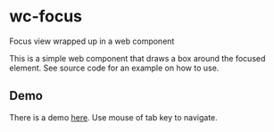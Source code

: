 # wc-focus
Focus view wrapped up in a web component

This is a simple web component that draws a box around the focused element. See source code for an example on how to use.

## Demo
There is a demo [here](https://dalemargel.github.io/wc-focus/). Use mouse of tab key to navigate.
